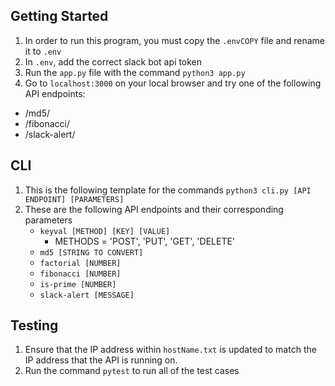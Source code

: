 ## Getting Started
1. In order to run this program, you must copy the ```.envCOPY``` file and rename it to ```.env```
2. In ```.env```, add the correct slack bot api token
3. Run the ```app.py``` file with the command ```python3 app.py```
4. Go to ```localhost:3000``` on your local browser and try one of the following API endpoints:
- /md5/ 
- /fibonacci/
- /slack-alert/
## CLI 
1. This is the following template for the commands ```python3 cli.py [API ENDPOINT] [PARAMETERS]```
2. These are the following API endpoints and their corresponding parameters
    - ```keyval [METHOD] [KEY] [VALUE]```
        - METHODS = 'POST', 'PUT', 'GET', 'DELETE'  
    - ```md5 [STRING TO CONVERT]```
    - ```factorial [NUMBER]```
    - ```fibonacci [NUMBER]```
    - ```is-prime [NUMBER]```
    - ```slack-alert [MESSAGE]```

## Testing
1. Ensure that the IP address within ```hostName.txt``` is updated to match the IP address that the API is running on.
2. Run the command ```pytest``` to run all of the test cases